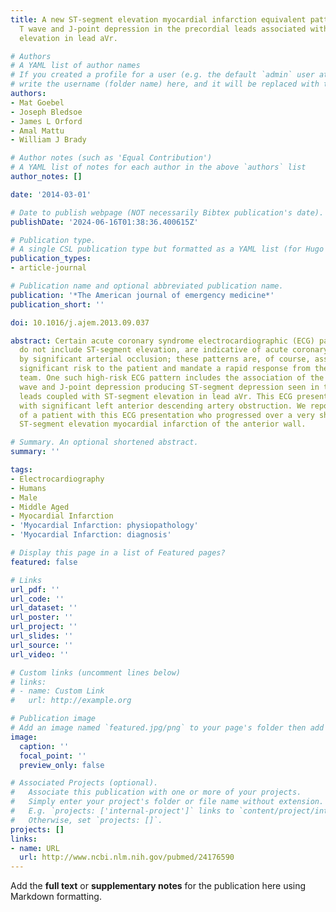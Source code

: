 ```yaml
---
title: A new ST-segment elevation myocardial infarction equivalent pattern? Prominent
  T wave and J-point depression in the precordial leads associated with ST-segment
  elevation in lead aVr.

# Authors
# A YAML list of author names
# If you created a profile for a user (e.g. the default `admin` user at `content/authors/admin/`), 
# write the username (folder name) here, and it will be replaced with their full name and linked to their profile.
authors:
- Mat Goebel
- Joseph Bledsoe
- James L Orford
- Amal Mattu
- William J Brady

# Author notes (such as 'Equal Contribution')
# A YAML list of notes for each author in the above `authors` list
author_notes: []

date: '2014-03-01'

# Date to publish webpage (NOT necessarily Bibtex publication's date).
publishDate: '2024-06-16T01:38:36.400615Z'

# Publication type.
# A single CSL publication type but formatted as a YAML list (for Hugo requirements).
publication_types:
- article-journal

# Publication name and optional abbreviated publication name.
publication: '*The American journal of emergency medicine*'
publication_short: ''

doi: 10.1016/j.ajem.2013.09.037

abstract: Certain acute coronary syndrome electrocardiographic (ECG) patterns, which
  do not include ST-segment elevation, are indicative of acute coronary syndrome caused
  by significant arterial occlusion; these patterns are, of course, associated with
  significant risk to the patient and mandate a rapid response from the health care
  team. One such high-risk ECG pattern includes the association of the prominent T
  wave and J-point depression producing ST-segment depression seen in the precordial
  leads coupled with ST-segment elevation in lead aVr. This ECG presentation is associated
  with significant left anterior descending artery obstruction. We report the case
  of a patient with this ECG presentation who progressed over a very short time to
  ST-segment elevation myocardial infarction of the anterior wall.

# Summary. An optional shortened abstract.
summary: ''

tags:
- Electrocardiography
- Humans
- Male
- Middle Aged
- Myocardial Infarction
- 'Myocardial Infarction: physiopathology'
- 'Myocardial Infarction: diagnosis'

# Display this page in a list of Featured pages?
featured: false

# Links
url_pdf: ''
url_code: ''
url_dataset: ''
url_poster: ''
url_project: ''
url_slides: ''
url_source: ''
url_video: ''

# Custom links (uncomment lines below)
# links:
# - name: Custom Link
#   url: http://example.org

# Publication image
# Add an image named `featured.jpg/png` to your page's folder then add a caption below.
image:
  caption: ''
  focal_point: ''
  preview_only: false

# Associated Projects (optional).
#   Associate this publication with one or more of your projects.
#   Simply enter your project's folder or file name without extension.
#   E.g. `projects: ['internal-project']` links to `content/project/internal-project/index.md`.
#   Otherwise, set `projects: []`.
projects: []
links:
- name: URL
  url: http://www.ncbi.nlm.nih.gov/pubmed/24176590
---
```


Add the **full text** or **supplementary notes** for the publication here using Markdown formatting.
